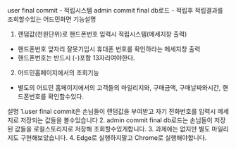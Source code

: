 user final commit - 적립시스템
admin commit final db로드 - 적립후 적립결과를 조회할수있는 어드민화면
기능설명
1. 랜덤값(천원단위)로 핸드폰번호 입력시 적립시스템(메세지창 출력) 
- 핸드폰번호 앞자리 잘못기입시 휴대폰 번호를 확인하라는 메세지창 출력
- 핸드폰번호는 반드시 (-)포함 13자리여야한다.
2. 어드민홈페이지에서의 조회기능
- 별도의 어드민 홈페이지에서의 고객들의 마일리지와, 구매금액, 구매날짜와시간, 핸드폰번호를 확인할수있다.

설명
1.user final commit은 손님들이 랜덤값을 부여받고 자기 전화번호를 입력시 메세지로 저장되는 값들을 볼수있습니다
2. admin commit final db로드는 손님들이 저장된 값들을 로컬스토리지로 저장해 조회할수있게합니다.
3. 과제에는 없지만 별도 마일리지도 구현해보았습니다.
4. Edge로 실행하지말고 Chrome로 실행해야합니다.

